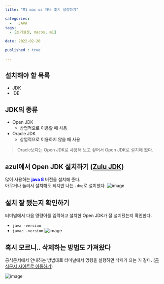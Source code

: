 ```yaml
---
title: "M1 mac os 자바 초기 설정하기" 

categories:
  -   JAVA
tags:
  - [초기설정, macos, m1]

date: 2022-02-28

published : true

---
```


## 설치해야 할 목록
- JDK
- IDE


## JDK의 종류
- Open JDK
  - 상업적으로 이용할 때 사용
- Oracle JDK
  - 상업적으로 이용하지 않을 때 사용

> Oracle보다는 Open JDK로 사용해 보고 싶어서 Open JDK로 설치해 봤다.


## azul에서 Open JDK 설치하기 ([Zulu JDK](https://www.azul.com/downloads/?os=macos&architecture=arm-64-bit&package=jdk "아래쪽으로 스크롤 하면 다운로드 파일이 보임"))

많이 사용하는 **<span style="color:blue">java 8</span>** 버전을 설치해 준다.  
아무거나 눌러서 설치해도 되지만 나는 ```.dmg```로 설치했다.
![image](https://user-images.githubusercontent.com/73566453/157281566-3f827891-3ccd-45c3-9df6-28f52d4c73ec.png)


## 설치 잘 됐는지 확인하기
터미널에서 다음 명령어를 입력하고 설치한 Open JDK가 잘 설치됐는지 확인한다.
- ```java -version```
- ```javac -version```
![image](https://user-images.githubusercontent.com/73566453/157282869-69b4d52c-a209-4fd2-87bd-5a358a1cb7d2.png)


## 혹시 모르니.. 삭제하는 방법도 가져왔다
공식문서에서 안내하는 방법대로 터미널에서 명령을 실행하면 삭제가 되는 거 같다.
([공식문서 사이트로 이동하기](https://docs.azul.com/core/zulu-openjdk/uninstall/macos))
<br>

![image](https://user-images.githubusercontent.com/73566453/157283347-7af6c5aa-53e5-4fd0-ad7f-6ced9ee3a405.png)